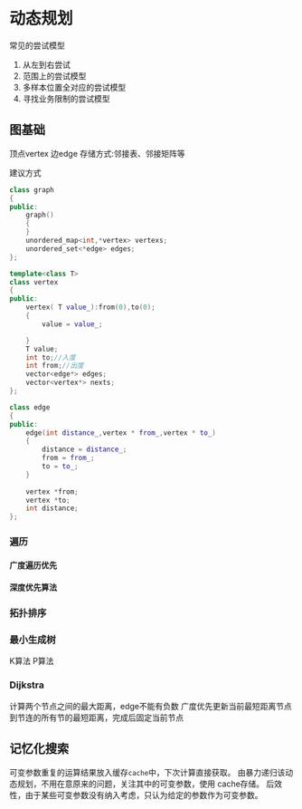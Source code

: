 # 动态规划
常见的尝试模型
1. 从左到右尝试
2. 范围上的尝试模型
3. 多样本位置全对应的尝试模型
4. 寻找业务限制的尝试模型



## 图基础
顶点vertex
边edge
存储方式:邻接表、邻接矩阵等

建议方式
```c++
class graph
{
public:
    graph()
    {
    }
    unordered_map<int,*vertex> vertexs;
    unordered_set<*edge> edges;
};

template<class T>
class vertex
{
public:
    vertex( T value_):from(0),to(0);
    {
        value = value_;

    }
    T value;
    int to;//入度
    int from;//出度
    vector<edge*> edges;
    vector<vertex*> nexts;
};

class edge
{
public:
    edge(int distance_,vertex * from_,vertex * to_)
    {
        distance = distance_;
        from = from_;
        to = to_;
    }
    
    vertex *from;
    vertex *to;
    int distance;
};
```


### 遍历

#### 广度遍历优先

#### 深度优先算法

### 拓扑排序

### 最小生成树
K算法
P算法

### Dijkstra
计算两个节点之间的最大距离，edge不能有负数
广度优先更新当前最短距离节点到节连的所有节的最短距离，完成后固定当前节点


## 记忆化搜索
可变参数重复的运算结果放入缓存`cache`中，下次计算直接获取。
由暴力递归该动态规划，不用在意原来的问题，关注其中的可变参数，使用 cache存储。
后效性，由于某些可变参数没有纳入考虑，只认为给定的参数作为可变参数。
